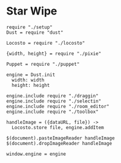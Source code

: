 Star Wipe
=========

    require "./setup"
    Dust = require "dust"
    
    Locosto = require "./locosto"

    {width, height} = require "./pixie"

    Puppet = require "./puppet"

    engine = Dust.init
      width: width
      height: height

    engine.include require "./draggin"
    engine.include require "./selectin"
    engine.include require "./room_editor"
    engine.include require "./toolbox"

    handleImage = ({dataURL, file}) ->
      Locosto.store file, engine.addItem

    $(document).pasteImageReader handleImage
    $(document).dropImageReader handleImage

    window.engine = engine
